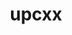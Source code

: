 ---
title: "upcxx"
layout: cache
categories: [package, v0.20.3]
meta: {"versions": ["2023.3.0"], "compilers": ["gcc@=11.1.0", "oneapi@=2023.0.0"], "oss": ["ubuntu20.04"], "platforms": ["linux"], "targets": ["ppc64le", "x86_64", "x86_64_v3"], "stacks": ["e4s", "e4s-oneapi", "e4s-power", "root"], "num_specs": 4, "num_specs_by_stack": {"e4s-power": 1, "root": 4, "e4s-oneapi": 1, "e4s": 2}}
spec_details: [{"hash": "ties6hhrpd6vl3id4wm72s4bagucl24z", "compiler": "gcc@=11.1.0", "versions": ["2023.3.0"], "os": "ubuntu20.04", "platform": "linux", "target": "ppc64le", "variants": ["build_system=generic", "cross=none", "~cuda", "~gasnet", "~level_zero", "+mpi", "~rocm"], "stacks": ["e4s-power", "root"], "size": "-", "tarball": "https://binaries.spack.io/v0.20.3/build_cache/linux-ubuntu20.04-ppc64le/gcc-11.1.0/upcxx-2023.3.0/linux-ubuntu20.04-ppc64le-gcc-11.1.0-upcxx-2023.3.0-ties6hhrpd6vl3id4wm72s4bagucl24z.spack"}, {"hash": "aab5uynn5n3hqbeebvn5i4kszaoa2xw6", "compiler": "oneapi@=2023.0.0", "versions": ["2023.3.0"], "os": "ubuntu20.04", "platform": "linux", "target": "x86_64", "variants": ["build_system=generic", "cross=none", "~cuda", "~gasnet", "~level_zero", "+mpi", "~rocm"], "stacks": ["root", "e4s-oneapi"], "size": "-", "tarball": "https://binaries.spack.io/v0.20.3/build_cache/linux-ubuntu20.04-x86_64/oneapi-2023.0.0/upcxx-2023.3.0/linux-ubuntu20.04-x86_64-oneapi-2023.0.0-upcxx-2023.3.0-aab5uynn5n3hqbeebvn5i4kszaoa2xw6.spack"}, {"hash": "lmwfpmmjrnoptznxs4mz7doltaucxh6b", "compiler": "gcc@=11.1.0", "versions": ["2023.3.0"], "os": "ubuntu20.04", "platform": "linux", "target": "x86_64_v3", "variants": ["amdgpu_target=gfx90a", "build_system=generic", "cross=none", "~cuda", "~gasnet", "~level_zero", "+mpi", "+rocm"], "stacks": ["e4s", "root"], "size": "-", "tarball": "https://binaries.spack.io/v0.20.3/build_cache/linux-ubuntu20.04-x86_64_v3/gcc-11.1.0/upcxx-2023.3.0/linux-ubuntu20.04-x86_64_v3-gcc-11.1.0-upcxx-2023.3.0-lmwfpmmjrnoptznxs4mz7doltaucxh6b.spack"}, {"hash": "jvevlcvcgfq6w2qy7eq7mqf3ndww3gf6", "compiler": "gcc@=11.1.0", "versions": ["2023.3.0"], "os": "ubuntu20.04", "platform": "linux", "target": "x86_64_v3", "variants": ["build_system=generic", "cross=none", "~cuda", "~gasnet", "~level_zero", "+mpi", "~rocm"], "stacks": ["e4s", "root"], "size": "-", "tarball": "https://binaries.spack.io/v0.20.3/build_cache/linux-ubuntu20.04-x86_64_v3/gcc-11.1.0/upcxx-2023.3.0/linux-ubuntu20.04-x86_64_v3-gcc-11.1.0-upcxx-2023.3.0-jvevlcvcgfq6w2qy7eq7mqf3ndww3gf6.spack"}]
---